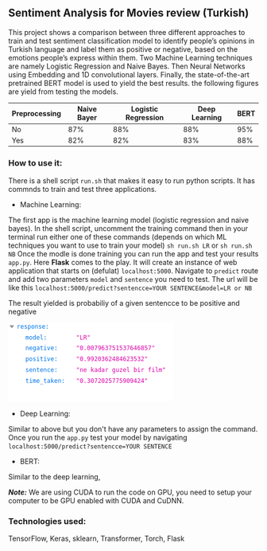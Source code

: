 ## Sentiment Analysis for Movies review (Turkish) 

This project shows a comparison between three different approaches to train and test sentiment classification model to identify people’s opinions in Turkish language and label them as positive or negative, based on the emotions people’s express within them. Two Machine Learning techniques are namely Logistic Regression and Naive Bayes. Then Neural Networks using Embedding and 1D convolutional layers. Finally, the state-of-the-art pretrained BERT model is used to yield the best results. the following figures are yield from testing the models. 

Preprocessing|Naive Bayer|Logistic Regression|Deep Learning|BERT
---|----|----|----|-----
No |87%|88%|88%|95%
Yes|82%|82%|83%|88%

### How to use it: 
There is a shell script `run.sh` that makes it easy to run python scripts. It has commnds to train and test three applications.

- Machine Learning:  

The first app is the machine learning model (logistic regression and naive bayes). In the shell script, uncomment the training command then 
in your terminal run either one of these commands (depends on which ML techniques you want to use to train your model) `sh run.sh LR` or `sh run.sh NB`
Once the modle is done training you can run the app and test your results `app.py`. Here **Flask** comes to the play. It will create an instance of web application that starts on (defulat) `localhost:5000`. Navigate to `predict` route and add two parameters `model` and `sentence` you need to test. The url will be like this `localhost:5000/predict?sentencce=YOUR SENTENCE&model=LR or NB`  

The result yielded is probabiliy of a given sentencce to be positive and negative 

![results](probability.png)

- Deep Learning: 

Similar to above but you don't have any parameters to assign the command. Once you run the `app.py` test your model by navigating `localhost:5000/predict?sentencce=YOUR SENTENCE`


- BERT:

Similar to the deep learning, 

***Note:*** We are using CUDA to run the code on GPU, you need to setup your computer to be GPU enabled with CUDA and CuDNN.


### Technologies used:
TensorFlow, Keras, sklearn, Transformer, Torch, Flask   
